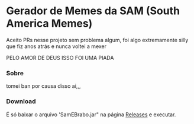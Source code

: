 # Gerador de Memes da SAM (South America Memes)
Aceito PRs nesse projeto sem problema algum, foi algo extremamente silly que fiz anos atrás e nunca voltei a mexer

PELO AMOR DE DEUS ISSO FOI UMA PIADA
### Sobre
tomei ban por causa disso ai,,, 

### Download
É só baixar o arquivo 'SamEBrabo.jar" na página [Releases](https://github.com/JGSMoreira/GeradorMemesSAM/releases) e executar.
